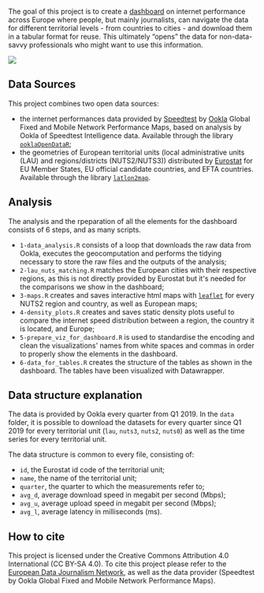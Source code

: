 The goal of this project is to create a [dashboard](https://datavis.europeandatajournalism.eu/obct/connectivity/) on internet performance across Europe where people, but mainly journalists, can navigate the data for different territorial levels - from countries to cities - and download them in a tabular format for reuse. This ultimately “opens” the data for non-data-savvy professionals who might want to use this information.

![](https://datavis.europeandatajournalism.eu/obct/connectivity/files/screen_dash_2022.png)

## Data Sources

This project combines two open data sources:

- the internet performances data provided by [Speedtest](https://www.speedtest.net/) by [Ookla](https://registry.opendata.aws/speedtest-global-performance/) Global Fixed and Mobile Network Performance Maps, based on analysis by Ookla of Speedtest Intelligence data. Available through the library [`ooklaOpenDataR`](https://github.com/teamookla/ooklaOpenDataR);
- the geometries of European territorial units (local administrative units (LAU) and regions/districts (NUTS2/NUTS3)) distributed by [Eurostat](https://ec.europa.eu/eurostat/web/nuts/nuts-maps) for EU Member States, EU official candidate countries, and EFTA countries. Available through the library [`latlon2map`](https://github.com/giocomai/latlon2map).

## Analysis

The analysis and the rpeparation of all the elements for the dashboard consists of 6 steps, and as many scripts.

- `1-data_analysis.R` consists of a loop that downloads the raw data from Ookla, executes the geocomputation and performs the tidying necessary to store the raw files and the outputs of the analysis;
- `2-lau_nuts_matching.R` matches the European cities with their respective regions, as this is not directly provided by Eurostat but it's needed for the comparisons we show in the dashboard;
- `3-maps.R` creates and saves interactive html maps with [`leaflet`](https://rstudio.github.io/leaflet/) for every NUTS2 region and country, as well as European maps;
- `4-density_plots.R` creates and saves static density plots useful to compare the internet speed distribution between a region, the country it is located, and Europe;
- `5-prepare_viz_for_dashboard.R` is used to standardise the encoding and clean the visualizations' names from white spaces and commas in order to properly show the elements in the dashboard.
- `6-data_for_tables.R` creates the structure of the tables as shown in the dashboard. The tables have been visualized with Datawrapper.

## Data structure explanation

The data is provided by Ookla every quarter from Q1 2019. 
In the `data` folder, it is possible to download the datasets for every quarter since Q1 2019 for every territorial unit (`lau`, `nuts3`, `nuts2`, `nuts0`) as well as the time series for every territorial unit.

The data structure is common to every file, consisting of:
- `id`, the Eurostat id code of the territorial unit;
- `name`, the name of the territorial unit;
- `quarter`, the quarter to which the measurements refer to;
- `avg_d`, average download speed in megabit per second (Mbps);
- `avg_u`, average upload speed in megabit per second (Mbps);
- `avg_l`, average latency in milliseconds (ms).

## How to cite

This project is licensed under the Creative Commons Attribution 4.0 International (CC BY-SA 4.0).
To cite this project please refer to the [European Data Journalism Network](https://www.europeandatajournalism.eu/), as well as the data provider (Speedtest by Ookla Global Fixed and Mobile Network Performance Maps).

